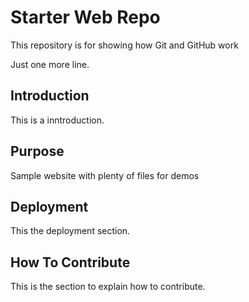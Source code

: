 # Starter Web Repo

This repository is for showing how Git and GitHub work

Just one more line.

## Introduction

This is a inntroduction.

## Purpose

Sample website with plenty of files for demos

## Deployment

This the deployment section.

## How To Contribute

This is the section to explain how to contribute.